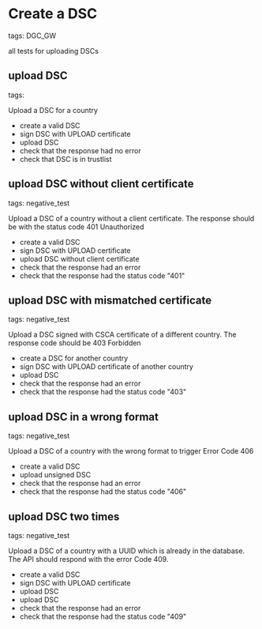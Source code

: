 # Create a DSC

tags: DGC_GW

all tests for uploading DSCs

## upload DSC

tags:

Upload a DSC for a country

* create a valid DSC
* sign DSC with UPLOAD certificate
* upload DSC
* check that the response had no error
* check that DSC is in trustlist

## upload DSC without client certificate

tags: negative_test

Upload a DSC of a country without a client certificate. The response should be with the status code 401 Unauthorized

* create a valid DSC
* sign DSC with UPLOAD certificate
* upload DSC without client certificate
* check that the response had an error
* check that the response had the status code "401"

## upload DSC with mismatched certificate

tags: negative_test

Upload a DSC signed with CSCA certificate of a different country. The response code should be 403 Forbidden

* create a DSC for another country
* sign DSC with UPLOAD certificate of another country
* upload DSC
* check that the response had an error
* check that the response had the status code "403"

## upload DSC in a wrong format

tags: negative_test

Upload a DSC of a country with the wrong format to trigger Error Code 406

* create a valid DSC
* upload unsigned DSC
* check that the response had an error
* check that the response had the status code "406"

## upload DSC two times

tags: negative_test

Upload a DSC of a country with a UUID which is already in the database. The API should respond with the error Code 409.

* create a valid DSC
* sign DSC with UPLOAD certificate
* upload DSC
* upload DSC
* check that the response had an error
* check that the response had the status code "409"
